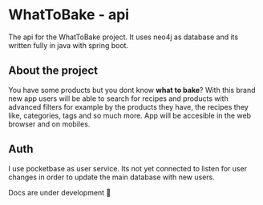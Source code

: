 # WhatToBake - api

The api for the WhatToBake project. It uses neo4j as database and its written fully in java with spring boot. 


## About the project
You have some products but you dont know **what to bake**?
With this brand new app users will be able to search for recipes and products with advanced filters 
for example by the products they have, the recipes they like, categories, tags and so much more. App will be accesible in the web browser and on mobiles. 

## Auth
I use pocketbase as user service. Its not yet connected to listen for user changes in order to update the main database with new users. 



Docs are under development 🚧
